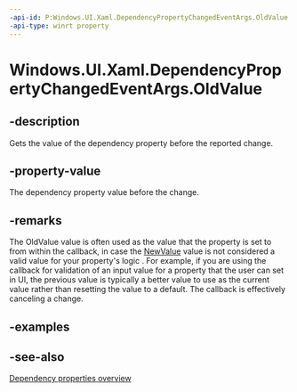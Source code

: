 ```yaml
---
-api-id: P:Windows.UI.Xaml.DependencyPropertyChangedEventArgs.OldValue
-api-type: winrt property
---
```


<!-- Property syntax
public object OldValue { get; }
-->

# Windows.UI.Xaml.DependencyPropertyChangedEventArgs.OldValue

## -description
Gets the value of the dependency property before the reported change.

## -property-value
The dependency property value before the change.

## -remarks
The OldValue value is often used as the value that the property is set to from within the callback, in case the [NewValue](dependencypropertychangedeventargs_newvalue.md) value is not considered a valid value for your property's logic . For example, if you are using the callback for validation of an input value for a property that the user can set in UI, the previous value is typically a better value to use as the current value rather than resetting the value to a default. The callback is effectively canceling a change.

## -examples

## -see-also
[Dependency properties overview](https://msdn.microsoft.com/library/ad649e66-f71c-4daa-9994-617c886fda7e)
